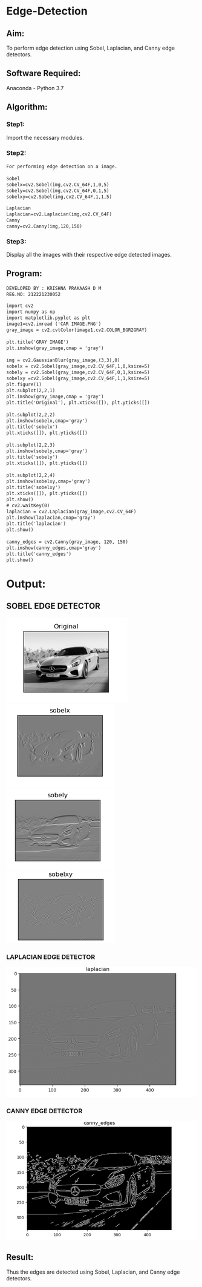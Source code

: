 # Edge-Detection
## Aim:
To perform edge detection using Sobel, Laplacian, and Canny edge detectors.

## Software Required:
Anaconda - Python 3.7

## Algorithm:
### Step1:
Import the necessary modules.

### Step2:
```
For performing edge detection on a image.

Sobel
sobelx=cv2.Sobel(img,cv2.CV_64F,1,0,5)
sobely=cv2.Sobel(img,cv2.CV_64F,0,1,5)
sobelxy=cv2.Sobel(img,cv2.CV_64F,1,1,5)
```
```
Laplacian
Laplacian=cv2.Laplacian(img,cv2.CV_64F)
Canny
canny=cv2.Canny(img,120,150)
```


### Step3:
Display all the images with their respective edge detected images.
 
## Program:
```
DEVELOPED BY : KRISHNA PRAKAASH D M
REG.NO: 212221230052
```

```
import cv2
import numpy as np
import matplotlib.pyplot as plt
image1=cv2.imread ('CAR IMAGE.PNG') 
gray_image = cv2.cvtColor(image1,cv2.COLOR_BGR2GRAY)

plt.title('GRAY IMAGE')
plt.imshow(gray_image,cmap = 'gray')

img = cv2.GaussianBlur(gray_image,(3,3),0)
sobelx = cv2.Sobel(gray_image,cv2.CV_64F,1,0,ksize=5)
sobely = cv2.Sobel(gray_image,cv2.CV_64F,0,1,ksize=5)
sobelxy =cv2.Sobel(gray_image,cv2.CV_64F,1,1,ksize=5)
plt.figure(1)
plt.subplot(2,2,1)
plt.imshow(gray_image,cmap = 'gray')
plt.title('Original'), plt.xticks([]), plt.yticks([])

plt.subplot(2,2,2)
plt.imshow(sobelx,cmap='gray')
plt.title('sobelx')
plt.xticks([]), plt.yticks([])

plt.subplot(2,2,3)
plt.imshow(sobely,cmap='gray')
plt.title('sobely')
plt.xticks([]), plt.yticks([])

plt.subplot(2,2,4)
plt.imshow(sobelxy,cmap='gray')
plt.title('sobelxy')
plt.xticks([]), plt.yticks([])
plt.show()
# cv2.waitKey(0)
laplacian = cv2.Laplacian(gray_image,cv2.CV_64F)
plt.imshow(laplacian,cmap='gray')
plt.title('laplacian')
plt.show()

canny_edges = cv2.Canny(gray_image, 120, 150)
plt.imshow(canny_edges,cmap='gray')
plt.title('canny_edges')
plt.show()

```
# Output:
## SOBEL EDGE DETECTOR
![op-01](IMG-001.PNG)
![op-02](IMG-01.PNG)
![op-03](IMG-02.PNG)
![op-04](IMG-03.PNG)
### LAPLACIAN EDGE DETECTOR
![op-05](IMG-04.PNG)

### CANNY EDGE DETECTOR

![op-06](IMG-05.PNG)
## Result:
Thus the edges are detected using Sobel, Laplacian, and Canny edge detectors.
